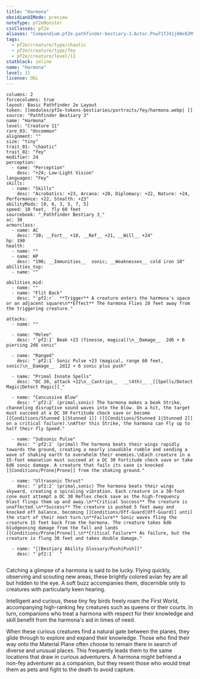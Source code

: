 ```yaml
---
title: "Harmona"
obsidianUIMode: preview
noteType: pf2eMonster
cssClasses: pf2e
aliases: "Compendium.pf2e.pathfinder-bestiary-3.Actor.Pnw71fJ41j6Wx62M" 
tags:
  - pf2e/creature/type/chaotic
  - pf2e/creature/type/fey
  - pf2e/creature/level/11
statblock: inline
name: "Harmona"
level: 11
license: OGL
---
```


```statblock
columns: 2
forcecolumns: true
layout: Basic Pathfinder 2e Layout
token: [[modules/pf2e-tokens-bestiaries/portraits/fey/harmona.webp| ]]
source: "Pathfinder Bestiary 3"
name: "Harmona"
level: "Creature 11"
rare_03: "Uncommon"
alignment: ""
size: "tiny"
trait_01: "chaotic"
trait_02: "fey"
modifier: 24
perception:
  - name: "Perception"
    desc: "+24; Low-Light Vision"
languages: "Fey"
skills:
  - name: "Skills"
    desc: "Acrobatics: +23, Arcana: +20, Diplomacy: +22, Nature: +24, Performance: +22, Stealth: +23"
abilityMods: [0, 6, 3, 5, 7, 5]
speed: 10 feet,  fly 60 feet
sourcebook: "_Pathfinder Bestiary 3_"
ac: 30
armorclass:
  - name: AC
    desc: "30; __Fort__ +18, __Ref__ +21, __Will__ +24"
hp: 190
health:
  - name: ""
  - name: HP
    desc: "190; __Immunities__  sonic; __Weaknesses__ cold iron 10"
abilities_top:
  - name: ""

abilities_mid:
  - name: ""
  - name: "Flit Back"
    desc: "`pf2:r`  **Trigger** A creature enters the harmona's space or an adjacent square\n**Effect** The harmona Flies 10 feet away from the triggering creature."

attacks:
  - name: ""

  - name: "Melee"
    desc: "`pf2:1` Beak +23 (finesse, magical)\n__Damage__  2d6 + 6 piercing 2d6 sonic"

  - name: "Ranged"
    desc: "`pf2:1` Sonic Pulse +23 (magical, range 60 feet, sonic)\n__Damage__  2d12 + 6 sonic plus push"

  - name: "Primal Innate Spells"
    desc: "DC 30, attack +22\n__Cantrips__  __(4th)__ _[[Spells/Detect Magic|Detect Magic]]_"

  - name: "Concussive Blow"
    desc: "`pf2:2` (primal,sonic) The harmona makes a beak Strike, channeling disruptive sound waves into the blow. On a hit, the target must succeed at a DC 30 Fortitude check save or become [[Conditions/Stunned 1|Stunned 1]] ([[Conditions/Stunned 1|Stunned 2]] on a critical failure).\nAfter this Strike, the harmona can Fly up to half their fly Speed."

  - name: "Subsonic Pulse"
    desc: "`pf2:2` (primal) The harmona beats their wings rapidly towards the ground, creating a nearly inaudible rumble and sending a wave of shaking earth to overwhelm their enemies.\nEach creature in a 15-foot emanation must succeed at a DC 30 Fortitude check save or take 6d6 sonic damage. A creature that fails its save is knocked [[Conditions/Prone|Prone]] from the shaking ground."

  - name: "Ultrasonic Thrust"
    desc: "`pf2:2` (primal,sonic) The harmona beats their wings skyward, creating a spiraling vibration. Each creature in a 30-foot cone must attempt a DC 30 Reflex check save as the high-frequency blast flings them up and away.\n**Critical Success** The creature is unaffected.\n**Success** The creature is pushed 5 feet away and knocked off balance, becoming [[Conditions/Off-Guard|Off-Guard]] until the start of their next turn.\n**Failure** Sonic waves fling the creature 15 feet back from the harmona. The creature takes 6d6 bludgeoning damage from the fall and lands [[Conditions/Prone|Prone]].\n**Critical Failure** As failure, but the creature is flung 30 feet and takes double damage."

  - name: "[[Bestiary Ability Glossary/Push|Push]]"
    desc: "`pf2:1`  "
 
```



Catching a glimpse of a harmona is said to be lucky. Flying quickly, observing and scouting new areas, these brightly colored avian fey are all but hidden to the eye. A soft buzz accompanies them, discernible only to creatures with particularly keen hearing.

Intelligent and curious, these tiny fey birds freely roam the First World, accompanying high-ranking fey creatures such as queens or their courts. In turn, companions who treat a harmona with respect for their knowledge and skill benefit from the harmona's aid in times of need.

When these curious creatures find a natural gate between the planes, they glide through to explore and expand their knowledge. Those who find their way onto the Material Plane often choose to remain there in search of diverse and unusual places. This frequently leads them to the same locations that draw in curious adventurers. A harmona might befriend a non-fey adventurer as a companion, but they resent those who would treat them as pets and fight to the death to avoid capture.
